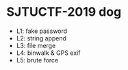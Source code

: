 # SJTUCTF-2019 dog

- L1: fake password
- L2: string append
- L3: file merge
- L4: binwalk & GPS exif
- L5: brute force